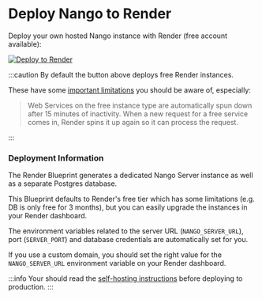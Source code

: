 # Deploy Nango to Render

Deploy your own hosted Nango instance with Render (free account available):

[![Deploy to Render](https://render.com/images/deploy-to-render-button.svg)](https://render.com/deploy?repo=https://github.com/NangoHQ/nango-render)

:::caution
By default the button above deploys free Render instances.

These have some [important limitations](https://render.com/docs/free#free-web-services) you should be aware of, especially:

> Web Services on the free instance type are automatically spun down after 15 minutes of inactivity. When a new request for a free service comes in, Render spins it up again so it can process the request.

:::

### Deployment Information

The Render Blueprint generates a dedicated Nango Server instance as well as a separate Postgres database.

This Blueprint defaults to Render's free tier which has some limitations (e.g. DB is only free for 3 months), but you can easily upgrade the instances in your Render dashboard.

The environment variables related to the server URL (`NANGO_SERVER_URL`), port (`SERVER_PORT`) and database credentials are automatically set for you.

If you use a custom domain, you should set the right value for the `NANGO_SERVER_URL` environment variable on your Render dashboard.

:::info
Your should read the [self-hosting instructions](./oss-instructions.md) before deploying to production.
:::
